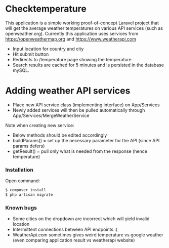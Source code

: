 # Checktemperature

This application is a simple working proof-of-concept Laravel project that will get the average weather temperatures on various API services (such as openweather.org).
Currently this application uses services from https://openweathermap.org and  https://www.weatherapi.com

  - Input location for country and city
  - Hit submit button
  - Redirects to /temperature page showing the temperature
  - Search results are cached for 5 minutes and is persisted in the database mySQL.

# Adding weather API services

  - Place new API service class (implementing interface) on App/Services
  - Newly added services will then be pulled automatically through App/Services/MergeWeatherService

Note when creating new service:
  - Below methods should be edited accordingly
  - buildParams() = set up the necessary parameter for the API (since API params defers)
  - getResult() = pull only what is needed from the response (hence temperature)


### Installation
Open command:
```sh
$ composer install
$ php artisan migrate
```
### Known bugs
  - Some cities on the dropdown are incorrect which will yield invalid location
  - Intermittent connections between API endpoints :(
  - WeatherApi.com sometimes gives weird temperature vs google weather (even comparing application result vs weatherapi website)
